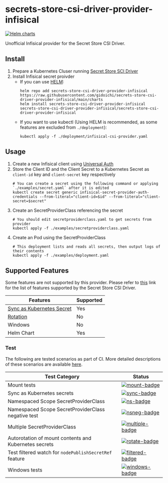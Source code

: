# secrets-store-csi-driver-provider-infisical
[![Helm charts](https://img.shields.io/endpoint?url=https://artifacthub.io/badge/repository/secrets-store-csi-driver-provider-infisical&label=Helm+charts)](https://artifacthub.io/packages/search?repo=secrets-store-csi-driver-provider-infisical)

Unofficial Infisical provider for the Secret Store CSI Driver.

## Install
1. Prepare a Kubernetes Cluser running [Secret Store SCI Driver](https://secrets-store-csi-driver.sigs.k8s.io/getting-started/installation.html)
1. Install Infisical secret proivder
   - If you can use [HELM](https://helm.sh/):
     ```
     helm repo add secrets-store-csi-driver-provider-infisical https://raw.githubusercontent.com/gidoichi/secrets-store-csi-driver-provider-infisical/main/charts
     helm install secrets-store-csi-driver-provider-infisical secrets-store-csi-driver-provider-infisical/secrets-store-csi-driver-provider-infisical
     ```
   - If you want to use kubectl (Using HELM is recommended, as some features are excluded from `./deployment`):
     ```
     kubectl apply -f ./deployment/infisical-csi-provider.yaml
     ```

## Usage
1. Create a new Infisical client using [Universal Auth](https://infisical.com/docs/documentation/platform/identities/universal-auth)
1. Store the Client ID and the Client Secret to a Kubernetes Secret as `client-id` key and `client-secret` key respectively
   ```
   # You can create a secret using the following command or applying `./examples/secret.yaml` after it is edited
   kubectl create secret generic infisical-secret-provider-auth-credentials --from-literal="client-id=$id" --from-literal="client-secret=$secret"
   ```
1. Create an SecretProviderClass referencing the secret
   ```
   # You should edit secretproviderclass.yaml to get secrets from provider
   kubectl apply -f ./examples/secretproviderclass.yaml
   ```
1. Create an Pod using the SecretProviderClass
   ```
   # This deployment lists and reads all secrets, then output logs of their contents
   kubectl apply -f ./examples/deployment.yaml
   ```

## Supported Features
Some features are not supported by this provider. Please refer to [this](https://secrets-store-csi-driver.sigs.k8s.io/providers#features-supported-by-current-providers) link for the list of features supported by the Secret Store CSI Driver.

| Features                            | Supported |
|-------------------------------------|-----------|
| [Sync as Kubernetes Secret][secret] | Yes       |
| [Rotation][rotation]                | No        |
| Windows                             | No        |
| Helm Chart                          | Yes       |

[secret]: https://secrets-store-csi-driver.sigs.k8s.io/topics/sync-as-kubernetes-secret
[rotation]: https://secrets-store-csi-driver.sigs.k8s.io/topics/secret-auto-rotation

### Test
The following are tested scenarios as part of CI. More detailed descriptions of these scenarios are available [here](https://github.com/kubernetes-sigs/secrets-store-csi-driver/tree/v1.4.5/test).

| Test Category                                          | Status                           |
|--------------------------------------------------------|----------------------------------|
| Mount tests                                            | [![mount-badge]][mount-ci]       |
| Sync as Kubernetes secrets                             | [![sync-badge]][sync-ci]         |
| Namespaced Scope SecretProviderClass                   | [![ns-badge]][ns-ci]             |
| Namespaced Scope SecretProviderClass negative test     | [![nsneg-badge]][nsneg-ci]       |
| Multiple SecretProviderClass                           | [![multiple-badge]][multiple-ci] |
| Autorotation of mount contents and Kubernetes secrets  | [![rotate-badge]][rotate-ci]     |
| Test filtered watch for `nodePublishSecretRef` feature | [![filtered-badge]][filtered-ci] |
| Windows tests                                          | [![windows-badge]][windows-ci]   |

[mount-badge]: https://github.com/gidoichi/secrets-store-csi-driver-provider-infisical/actions/workflows/test-mount.yml/badge.svg?branch=main
[mount-ci]: https://github.com/gidoichi/secrets-store-csi-driver-provider-infisical/actions/workflows/test-mount.yml?query=branch%3Amain
[sync-badge]: https://github.com/gidoichi/secrets-store-csi-driver-provider-infisical/actions/workflows/test-sync.yml/badge.svg?branch=main
[sync-ci]: https://github.com/gidoichi/secrets-store-csi-driver-provider-infisical/actions/workflows/test-sync.yml?query=branch%3Amain
[ns-badge]: https://github.com/gidoichi/secrets-store-csi-driver-provider-infisical/actions/workflows/test-namespaced.yml/badge.svg?branch=main
[ns-ci]: https://github.com/gidoichi/secrets-store-csi-driver-provider-infisical/actions/workflows/test-namespaced.yml?query=branch%3Amain
[nsneg-badge]: https://github.com/gidoichi/secrets-store-csi-driver-provider-infisical/actions/workflows/test-namespaced-neg.yml/badge.svg?branch=main
[nsneg-ci]: https://github.com/gidoichi/secrets-store-csi-driver-provider-infisical/actions/workflows/test-namespaced-neg.yml?query=branch%3Amain
[multiple-badge]: https://github.com/gidoichi/secrets-store-csi-driver-provider-infisical/actions/workflows/test-multiple.yml/badge.svg?branch=main
[multiple-ci]: https://github.com/gidoichi/secrets-store-csi-driver-provider-infisical/actions/workflows/test-multiple.yml?query=branch%3Amain
[rotate-badge]: https://github.com/gidoichi/secrets-store-csi-driver-provider-infisical/actions/workflows/test-rotate.yml/badge.svg?branch=main
[rotate-ci]: https://github.com/gidoichi/secrets-store-csi-driver-provider-infisical/actions/workflows/test-rotate.yml?query=branch%3Amain
[filtered-badge]: https://github.com/gidoichi/secrets-store-csi-driver-provider-infisical/actions/workflows/test-filtered.yml/badge.svg?branch=main
[filtered-ci]: https://github.com/gidoichi/secrets-store-csi-driver-provider-infisical/actions/workflows/test-filtered.yml?query=branch%3Amain
[windows-badge]: https://github.com/gidoichi/secrets-store-csi-driver-provider-infisical/actions/workflows/test-windows.yml/badge.svg?branch=main
[windows-ci]: https://github.com/gidoichi/secrets-store-csi-driver-provider-infisical/actions/workflows/test-windows.yml?query=branch%3Amain
